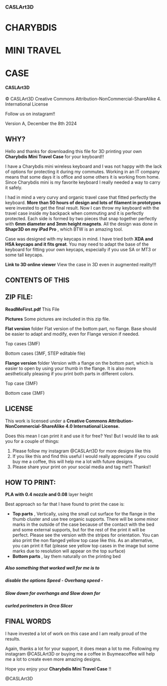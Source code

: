 ### CASLArt3D

# CHARYBDIS

# MINI TRAVEL

# CASE

#### CASLArt3D



© CASLArt3D
Creative Commons Attribution-NonCommercial-ShareAlike 4.
International License

Follow us on instagram!!

Version A, December the 8th 2024


## WHY?

Hello and thanks for downloading this file for 3D printing
your own **Charybdis Mini Travel Case** for your keyboard!!

I have a Charybdis mini wireless keyboard and I was not
happy with the lack of options for protecting it during my
commutes. Working in an IT company means that some days
it is office and some others it is working from home. Since
Charybdis mini is my favorite keyboard I really needed a way
to carry it safely.

I had in mind a very curvy and organic travel case that fitted
perfectly the keyboard. **More than 50 hours of design and
lots of filament in prototypes** were invested to get the final
result. Now I can throw my keyboard with the travel case
inside my backpack when commuting and it is perfectly
protected. Each side is formed by two pieces that snap
together perfectly with **6mm diameter and 3mm height
magnets**. All the design was done in **Shapr3D on my iPad
Pro** , which BTW is an amazing tool.

Case was designed with my keycaps in mind. I have tried both
**XDA and HSA keycaps and it fits great**. You may need to
adapt the base of the keyboard for fitting your own keycaps,
especially if you use SA or MT3 or some tall keycaps.


**Link to 3D online viewer** View the case in 3D even in
augmented reality!!!


## CONTENTS OF THIS

## ZIP FILE:

**ReadMeFirst.pdf** This File

**Pictures** Some pictures are included in this
zip file.

**Flat version** folder Flat version of the bottom part, no
flange. Base should be easier to
adapt and modify, even for Flange
version if needed.

Top cases (3MF)

Bottom cases (3MF, STEP editable file)

**Flange version** folder Version with a flange on the
bottom part, which is easier to
open by using your thumb in the
flange. It is also more aesthetically
pleasing if you print both parts in
different colors.

Top case (3MF)

Bottom case (3MF)


## LICENSE

This work is licensed under a **Creative Commons
Attribution-NonCommercial-ShareAlike 4.0 International
License.**

Does this mean I can print it and use it for free? Yes! But I
would like to ask you for a couple of things:

1. Please follow my instagram @CASLArt3D for more designs
like this
2. If you like this and find this useful I would really appreciate
if you could buy me a coffee, this will help me a lot with future
designs.
3. Please share your print on your social media and tag me!!!
Thanks!!


## HOW TO PRINT:

**PLA with 0.4 nozzle and 0.08** layer height

Best approach so far that I have found to print the case is:

- **Top parts** , Vertically, using the small cut surface for the
    flange in the thumb cluster and use tree organic supports.
    There will be some minor marks in the outside of the case
    because of the contact with the bed and some external
    supports, but for the rest of the print it will be perfect.
    Please see the version with the stripes for orientation. You
    can also print the non flanged yellow top case like this. As
    an alternative, you can print it flat (please see yellow top
    cases in the image but some marks due to resolution will
    appear on the top surface)
- **Bottom parts** , lay them naturally on the printing bed

##### Also something that worked well for me is to

##### disable the options Speed - Overhang speed -

##### Slow down for overhangs and Slow down for

##### curled perimeters in Orca Slicer



## FINAL WORDS

I have invested a lot of work on this case and I am really
proud of the results.

Again, thanks a lot for your support, it does mean a lot to me.
Following my instagram @CASLArt3D or buying me a coffee
in Buymeacoffee will help me a lot to create even more
amazing designs.

Hope you enjoy your **Charybdis Mini Travel Case** !!

@CASLArt3D



